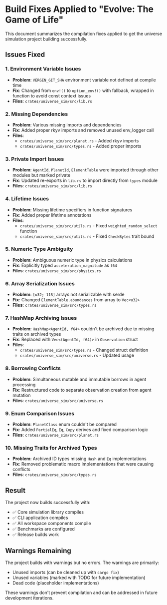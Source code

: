 # Build Fixes Applied to "Evolve: The Game of Life"

This document summarizes the compilation fixes applied to get the universe simulation project building successfully.

## Issues Fixed

### 1. Environment Variable Issues
- **Problem**: `VERGEN_GIT_SHA` environment variable not defined at compile time
- **Fix**: Changed from `env!()` to `option_env!()` with fallback, wrapped in function to avoid const context issues
- **Files**: `crates/universe_sim/src/lib.rs`

### 2. Missing Dependencies
- **Problem**: Various missing imports and dependencies
- **Fix**: Added proper rkyv imports and removed unused env_logger call
- **Files**: 
  - `crates/universe_sim/src/planet.rs` - Added rkyv imports
  - `crates/universe_sim/src/types.rs` - Added proper imports

### 3. Private Import Issues
- **Problem**: `AgentId`, `PlanetId`, `ElementTable` were imported through other modules but marked private
- **Fix**: Updated re-exports in `lib.rs` to import directly from `types` module
- **Files**: `crates/universe_sim/src/lib.rs`

### 4. Lifetime Issues
- **Problem**: Missing lifetime specifiers in function signatures
- **Fix**: Added proper lifetime annotations
- **Files**: 
  - `crates/universe_sim/src/utils.rs` - Fixed `weighted_random_select` function
  - `crates/universe_sim/src/utils.rs` - Fixed `CheckBytes` trait bound

### 5. Numeric Type Ambiguity
- **Problem**: Ambiguous numeric type in physics calculations
- **Fix**: Explicitly typed `acceleration_magnitude` as `f64`
- **Files**: `crates/universe_sim/src/physics.rs`

### 6. Array Serialization Issues  
- **Problem**: `[u32; 118]` arrays not serializable with serde
- **Fix**: Changed `ElementTable.abundances` from array to `Vec<u32>`
- **Files**: `crates/universe_sim/src/types.rs`

### 7. HashMap Archiving Issues
- **Problem**: `HashMap<AgentId, f64>` couldn't be archived due to missing traits on archived types
- **Fix**: Replaced with `Vec<(AgentId, f64)>` in `Observation` struct
- **Files**: 
  - `crates/universe_sim/src/types.rs` - Changed struct definition
  - `crates/universe_sim/src/universe.rs` - Updated usage

### 8. Borrowing Conflicts
- **Problem**: Simultaneous mutable and immutable borrows in agent processing
- **Fix**: Restructured code to separate observation creation from agent mutation
- **Files**: `crates/universe_sim/src/universe.rs`

### 9. Enum Comparison Issues
- **Problem**: `PlanetClass` enum couldn't be compared
- **Fix**: Added `PartialEq`, `Eq`, `Copy` derives and fixed comparison logic
- **Files**: `crates/universe_sim/src/planet.rs`

### 10. Missing Traits for Archived Types
- **Problem**: Archived ID types missing `Hash` and `Eq` implementations
- **Fix**: Removed problematic macro implementations that were causing conflicts
- **Files**: `crates/universe_sim/src/types.rs`

## Result

The project now builds successfully with:
- ✅ Core simulation library compiles
- ✅ CLI application compiles  
- ✅ All workspace components compile
- ✅ Benchmarks are configured
- ✅ Release builds work

## Warnings Remaining

The project builds with warnings but no errors. The warnings are primarily:
- Unused imports (can be cleaned up with `cargo fix`)
- Unused variables (marked with TODO for future implementation)
- Dead code (placeholder implementations)

These warnings don't prevent compilation and can be addressed in future development iterations.